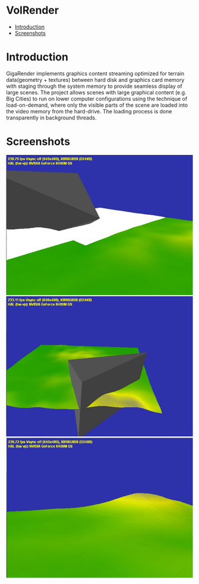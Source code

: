 # VolRender


- [Introduction](#introduction)
- [Screenshots](#screenshots)

# Introduction
GigaRender implements graphics content streaming optimized for terrain data(geometry + textures) between hard disk and graphics card memory with staging through the system memory to provide seamless display of large scenes.
The project allows scenes with large graphical content (e.g. Big Cities) to run on lower computer configurations using the technique of load-on-demand, where only the visible parts of the scene are loaded into the video memory from the hard-drive.
The loading process is done transparently in background threads.

# Screenshots
![](./misc/GigaRenderv1.0-Screenshot1.jpg)
![](./misc/GigaRenderv1.0-Screenshot2.jpg)
![](./misc/GigaRenderv1.0-Screenshot3.jpg)
